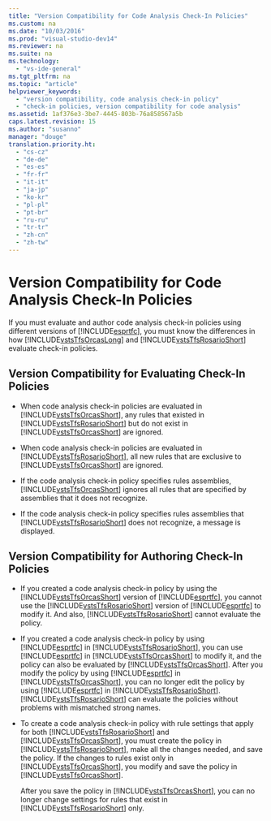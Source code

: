 ```yaml
---
title: "Version Compatibility for Code Analysis Check-In Policies"
ms.custom: na
ms.date: "10/03/2016"
ms.prod: "visual-studio-dev14"
ms.reviewer: na
ms.suite: na
ms.technology: 
  - "vs-ide-general"
ms.tgt_pltfrm: na
ms.topic: "article"
helpviewer_keywords: 
  - "version compatibility, code analysis check-in policy"
  - "check-in policies, version compatibility for code analysis"
ms.assetid: 1af376e3-3be7-4445-803b-76a858567a5b
caps.latest.revision: 15
ms.author: "susanno"
manager: "douge"
translation.priority.ht: 
  - "cs-cz"
  - "de-de"
  - "es-es"
  - "fr-fr"
  - "it-it"
  - "ja-jp"
  - "ko-kr"
  - "pl-pl"
  - "pt-br"
  - "ru-ru"
  - "tr-tr"
  - "zh-cn"
  - "zh-tw"
---
```

# Version Compatibility for Code Analysis Check-In Policies
If you must evaluate and author code analysis check-in policies using different versions of [!INCLUDE[esprtfc](../codequality/includes/esprtfc_md.md)], you must know the differences in how [!INCLUDE[vstsTfsOrcasLong](../codequality/includes/vststfsorcaslong_md.md)] and [!INCLUDE[vstsTfsRosarioShort](../codequality/includes/vststfsrosarioshort_md.md)] evaluate check-in policies.  
  
## Version Compatibility for Evaluating Check-In Policies  
  
-   When code analysis check-in policies are evaluated in [!INCLUDE[vstsTfsOrcasShort](../codequality/includes/vststfsorcasshort_md.md)], any rules that existed in [!INCLUDE[vstsTfsRosarioShort](../codequality/includes/vststfsrosarioshort_md.md)] but do not exist in [!INCLUDE[vstsTfsOrcasShort](../codequality/includes/vststfsorcasshort_md.md)] are ignored.  
  
-   When code analysis check-in policies are evaluated in [!INCLUDE[vstsTfsRosarioShort](../codequality/includes/vststfsrosarioshort_md.md)], all new rules that are exclusive to [!INCLUDE[vstsTfsOrcasShort](../codequality/includes/vststfsorcasshort_md.md)] are ignored.  
  
-   If the code analysis check-in policy specifies rules assemblies, [!INCLUDE[vstsTfsOrcasShort](../codequality/includes/vststfsorcasshort_md.md)] ignores all rules that are specified by assemblies that it does not recognize.  
  
-   If the code analysis check-in policy specifies rules assemblies that [!INCLUDE[vstsTfsRosarioShort](../codequality/includes/vststfsrosarioshort_md.md)] does not recognize, a message is displayed.  
  
## Version Compatibility for Authoring Check-In Policies  
  
-   If you created a code analysis check-in policy by using the [!INCLUDE[vstsTfsOrcasShort](../codequality/includes/vststfsorcasshort_md.md)] version of [!INCLUDE[esprtfc](../codequality/includes/esprtfc_md.md)], you cannot use the [!INCLUDE[vstsTfsRosarioShort](../codequality/includes/vststfsrosarioshort_md.md)] version of [!INCLUDE[esprtfc](../codequality/includes/esprtfc_md.md)] to modify it. And also, [!INCLUDE[vstsTfsRosarioShort](../codequality/includes/vststfsrosarioshort_md.md)] cannot evaluate the policy.  
  
-   If you created a code analysis check-in policy by using [!INCLUDE[esprtfc](../codequality/includes/esprtfc_md.md)] in [!INCLUDE[vstsTfsRosarioShort](../codequality/includes/vststfsrosarioshort_md.md)], you can use [!INCLUDE[esprtfc](../codequality/includes/esprtfc_md.md)] in [!INCLUDE[vstsTfsOrcasShort](../codequality/includes/vststfsorcasshort_md.md)] to modify it, and the policy can also be evaluated by [!INCLUDE[vstsTfsOrcasShort](../codequality/includes/vststfsorcasshort_md.md)]. After you modify the policy by using [!INCLUDE[esprtfc](../codequality/includes/esprtfc_md.md)] in [!INCLUDE[vstsTfsOrcasShort](../codequality/includes/vststfsorcasshort_md.md)], you can no longer edit the policy by using [!INCLUDE[esprtfc](../codequality/includes/esprtfc_md.md)] in [!INCLUDE[vstsTfsRosarioShort](../codequality/includes/vststfsrosarioshort_md.md)]. [!INCLUDE[vstsTfsRosarioShort](../codequality/includes/vststfsrosarioshort_md.md)] can evaluate the policies without problems with mismatched strong names.  
  
-   To create a code analysis check-in policy with rule settings that apply for both [!INCLUDE[vstsTfsRosarioShort](../codequality/includes/vststfsrosarioshort_md.md)] and [!INCLUDE[vstsTfsOrcasShort](../codequality/includes/vststfsorcasshort_md.md)], you must create the policy in [!INCLUDE[vstsTfsRosarioShort](../codequality/includes/vststfsrosarioshort_md.md)], make all the changes needed, and save the policy. If the changes to rules exist only in [!INCLUDE[vstsTfsOrcasShort](../codequality/includes/vststfsorcasshort_md.md)], you modify and save the policy in [!INCLUDE[vstsTfsOrcasShort](../codequality/includes/vststfsorcasshort_md.md)].  
  
     After you save the policy in [!INCLUDE[vstsTfsOrcasShort](../codequality/includes/vststfsorcasshort_md.md)], you can no longer change settings for rules that exist in [!INCLUDE[vstsTfsRosarioShort](../codequality/includes/vststfsrosarioshort_md.md)] only.
